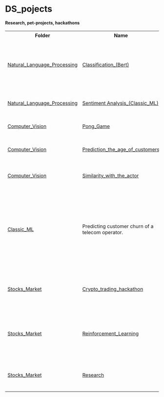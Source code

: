 # DS_pojects
#### Research, pet-projects, hackathons
<table>
  <tr>
      <th>Folder</th>
      <th>Name</th>
      <th>Description</th>
      <th>Libraries</th>
  </tr>
   <tr>
      <td><a href="https://github.com/IaroslavKonev/DS_projects/tree/main/Natural_Language_Processing">Natural_Language_Processing</a></td>
      <td><a href="https://github.com/IaroslavKonev/DS_projects/tree/main/Natural_Language_Processing/Classification%20(Bert)">Classification_(Bert)</a></td>
      <td>The task is to train a model to find the appeals of bank customers consist of description of special type of fraud they faced from all of the customers' feedback.</td>
      <td>Pandas, Numpy, PyTorch, Transformers, Matplotlib</td>
  </tr>
  <tr>
      <td><a href="https://github.com/IaroslavKonev/DS_projects/tree/main/Natural_Language_Processing">Natural_Language_Processing</a></td>
      <td><a href="https://github.com/IaroslavKonev/DS_projects/tree/main/Natural_Language_Processing/Sentiment%20Analysis_(Classic_ML)">Sentiment Analysis_(Classic_ML)</a></td>
      <td>The store needs a tool that will look for toxic comments and send them for moderation.</td>
      <td>Pandas, Numpy, NLTK, Scikit_Learn, Matplotlib</td>
  </tr>
  <tr>
      <td><a href="https://github.com/IaroslavKonev/DS_projects/tree/main/Computer_Vision">Computer_Vision</a></td>
      <td><a href="https://github.com/IaroslavKonev/DS_projects/tree/main/Computer_Vision/Pong_Game">Pong_Game</a></td>
      <td>There is small pet project. I coded CV_Game.</td>
      <td>OpenCV, CVzone, Numpy</td>
  </tr>
  <tr>
      <td><a href="https://github.com/IaroslavKonev/DS_projects/tree/main/Computer_Vision">Computer_Vision</a></td>
      <td><a href="https://github.com/IaroslavKonev/DS_projects/tree/main/Computer_Vision/Prediction_the_age_of_customers">Prediction_the_age_of_customers</a></td>
      <td>In this task I developed a neural network to predict the age of a person from the photo.</td>
      <td>TensorFlow, Keras, Numpy, Pandas, Matplotlib</td>
  </tr>
  <tr>
      <td><a href="https://github.com/IaroslavKonev/DS_projects/tree/main/Computer_Vision">Computer_Vision</a></td>
      <td><a href="https://github.com/IaroslavKonev/DS_projects/tree/main/Computer_Vision/Similarity_with_the_actor">Similarity_with_the_actor</a></td>
      <td>Pet-project. I packed in a docker service that detects a similar actor from the photo.</td>
      <td>Pandas, Numpy, Face_Recognition, Scikit_Learn, Matplotlib</td>
  </tr>
  <tr>
      <td><a href="https://github.com/IaroslavKonev/DS_projects/tree/main/Classic_ML">Classic_ML</a></td>
      <td>Predicting customer churn of a telecom operator.</td>
      <td>Telecom operator Notbreakconnection.com wants to learn how to predict customer churn. If it turns out that the user is planning to leave, they will be offered promo codes and special terms. The operator's team collected personal data on some customers, information about their tariffs and contracts.</td>
      <td>Pandas, Sklearn, LightGBM, Matplotlib, Seaborn, Xgboost, Catboost, LightGBM, Numpy</td>
  </tr>
  <tr>
      <td><a href="https://github.com/IaroslavKonev/DS_projects/tree/main/Stocks_Market">Stocks_Market</a></td>
      <td><a href="https://github.com/IaroslavKonev/DS_projects/tree/main/Stocks_Market/Crypto_trading_hackathon">Crypto_trading_hackathon</a></td>
      <td>9th Place on public. More than 2 000 000 USDT profit. Trading strategy with using ML-models which predict price.</td>
      <td>Pandas, Scikit_Learn, Matplotlib, Numpy</td>
  </tr>
  <tr>
      <td><a href="https://github.com/IaroslavKonev/DS_projects/tree/main/Stocks_Market">Stocks_Market</a></td>
      <td><a href="https://github.com/IaroslavKonev/DS_projects/tree/main/Stocks_Market/Reinforcement_Learning">Reinforcement_Learning</a></td>
      <td>There is my first ReinforcementLearning-project. I built 2 different agents and environments. Environment with custom features gave +40%(!) profit.</td>
      <td>GYM, stable_baselines, TensorFlow, Pandas, Numpy, Matplotlib</td>
  </tr>
  <tr>
      <td><a href="https://github.com/IaroslavKonev/DS_projects/tree/main/Stocks_Market">Stocks_Market</a></td>
      <td><a href="https://github.com/IaroslavKonev/DS_projects/tree/main/Stocks_Market/Research">Research</a></td>
      <td>Several research projects on the topic of financial markets and cryptocurrencies</td>
      <td>Pandas, Numpy, Matplotlib, Binance, XGB, TensorFlow, Keras, SciPy</td>
  </tr>
</table>



